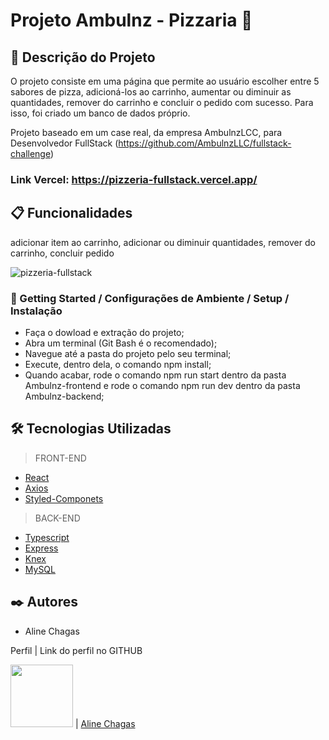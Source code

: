 # Projeto Ambulnz - Pizzaria 🍕


## 🚀 Descrição do Projeto

O projeto consiste em uma página que permite ao usuário escolher entre 5 sabores de pizza, adicioná-los ao carrinho, aumentar ou diminuir as quantidades, remover do carrinho e concluir o pedido com sucesso. Para isso, foi criado um banco de dados próprio.

Projeto baseado em um case real, da empresa AmbulnzLCC, para Desenvolvedor FullStack (https://github.com/AmbulnzLLC/fullstack-challenge)

### Link Vercel: https://pizzeria-fullstack.vercel.app/

## 📋 Funcionalidades

adicionar item ao carrinho, adicionar ou diminuir quantidades, remover do carrinho, concluir pedido

![pizzeria-fullstack](https://user-images.githubusercontent.com/104767043/198358150-c0a6d760-b6e4-4789-97ef-1e25133ae33d.gif)

### 🔧 Getting Started / Configurações de Ambiente / Setup / Instalação


* Faça o dowload e extração do projeto;
* Abra um terminal (Git Bash é o recomendado);
* Navegue até a pasta do projeto pelo seu terminal;
* Execute, dentro dela, o comando npm install;
* Quando acabar, rode o comando npm run start dentro da pasta Ambulnz-frontend e rode o comando npm run dev dentro da pasta Ambulnz-backend;



## 🛠️ Tecnologias Utilizadas

>
> FRONT-END
>
* [React](https://pt-br.reactjs.org/)
* [Axios](https://axios-http.com/ptbr/docs/intro)
* [Styled-Componets](https://styled-components.com/)


>
> BACK-END
>
* [Typescript](https://www.typescriptlang.org/docs/)
* [Express](https://expressjs.com/)
* [Knex](https://knexjs.org/)
* [MySQL](https://www.mysql.com/)

## ✒️ Autores

* Aline Chagas

Perfil      | Link do perfil no GITHUB

[<img src="https://avatars.githubusercontent.com/u/104767043?s=400&u=898ec1ebfb8413e84d8c03141a83ed69b2fa0206&v=4"  width="100px;"/>](https://www.linkedin.com/in/alinegfchagas/) | [Aline Chagas](https://github.com/alinegfchagas)
